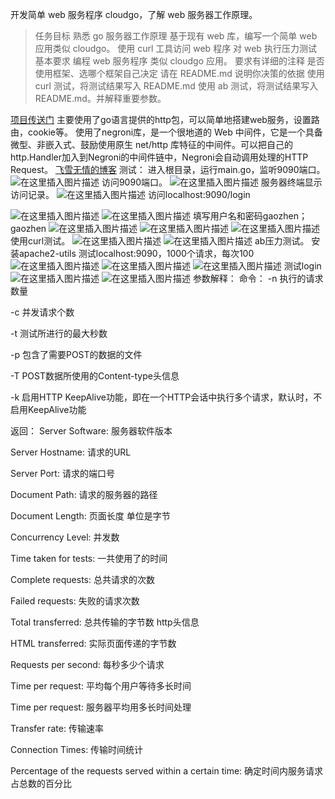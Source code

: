 开发简单 web 服务程序 cloudgo，了解 web 服务器工作原理。
>任务目标
熟悉 go 服务器工作原理
基于现有 web 库，编写一个简单 web 应用类似 cloudgo。
使用 curl 工具访问 web 程序
对 web 执行压力测试
基本要求
编程 web 服务程序 类似 cloudgo 应用。
要求有详细的注释
是否使用框架、选哪个框架自己决定 请在 README.md 说明你决策的依据
使用 curl 测试，将测试结果写入 README.md
使用 ab 测试，将测试结果写入 README.md。并解释重要参数。

[项目传送门](https://github.com/Kate0516/ServiceComputing/tree/master/week9)
主要使用了go语言提供的http包，可以简单地搭建web服务，设置路由，cookie等。
使用了negroni库，是一个很地道的 Web 中间件，它是一个具备微型、非嵌入式、鼓励使用原生 net/http 库特征的中间件。可以把自己的http.Handler加入到Negroni的中间件链中，Negroni会自动调用处理的HTTP Request。
[飞雪无情的博客](https://www.flysnow.org/tags/negroni/)
测试：
进入根目录，运行main.go，监听9090端口。
![在这里插入图片描述](https://img-blog.csdnimg.cn/20191111135636367.png)
访问9090端口。
![在这里插入图片描述](https://img-blog.csdnimg.cn/20191111135910776.png)
服务器终端显示访问记录。
![在这里插入图片描述](https://img-blog.csdnimg.cn/20191111140050756.png)
访问localhost:9090/login

![在这里插入图片描述](https://img-blog.csdnimg.cn/2019111114085222.png)
![在这里插入图片描述](https://img-blog.csdnimg.cn/20191111140915485.png)
填写用户名和密码gaozhen；gaozhen
![在这里插入图片描述](https://img-blog.csdnimg.cn/20191111141001852.png?x-oss-process=image/watermark,type_ZmFuZ3poZW5naGVpdGk,shadow_10,text_aHR0cHM6Ly9ibG9nLmNzZG4ubmV0L0h1aUZlaURlVHVvTmlhb0da,size_16,color_FFFFFF,t_70)
![在这里插入图片描述](https://img-blog.csdnimg.cn/20191111141017485.png)
![在这里插入图片描述](https://img-blog.csdnimg.cn/2019111114105881.png)
使用curl测试。
![在这里插入图片描述](https://img-blog.csdnimg.cn/20191111141236240.png?x-oss-process=image/watermark,type_ZmFuZ3poZW5naGVpdGk,shadow_10,text_aHR0cHM6Ly9ibG9nLmNzZG4ubmV0L0h1aUZlaURlVHVvTmlhb0da,size_16,color_FFFFFF,t_70)
![在这里插入图片描述](https://img-blog.csdnimg.cn/2019111114131242.png)
ab压力测试。
安装apache2-utils
测试localhost:9090，1000个请求，每次100
![在这里插入图片描述](https://img-blog.csdnimg.cn/20191111141729200.png)
![在这里插入图片描述](https://img-blog.csdnimg.cn/20191111142558376.png?x-oss-process=image/watermark,type_ZmFuZ3poZW5naGVpdGk,shadow_10,text_aHR0cHM6Ly9ibG9nLmNzZG4ubmV0L0h1aUZlaURlVHVvTmlhb0da,size_16,color_FFFFFF,t_70)
![在这里插入图片描述](https://img-blog.csdnimg.cn/20191111142612982.png)
测试login
![在这里插入图片描述](https://img-blog.csdnimg.cn/20191111142428136.png?x-oss-process=image/watermark,type_ZmFuZ3poZW5naGVpdGk,shadow_10,text_aHR0cHM6Ly9ibG9nLmNzZG4ubmV0L0h1aUZlaURlVHVvTmlhb0da,size_16,color_FFFFFF,t_70)
![在这里插入图片描述](https://img-blog.csdnimg.cn/20191111142441623.png)
参数解释：
命令：
-n 执行的请求数量

-c 并发请求个数

-t 测试所进行的最大秒数

-p 包含了需要POST的数据的文件

-T POST数据所使用的Content-type头信息

-k 启用HTTP KeepAlive功能，即在一个HTTP会话中执行多个请求，默认时，不启用KeepAlive功能

返回：
Server Software: 服务器软件版本

Server Hostname: 请求的URL

Server Port: 请求的端口号

Document Path: 请求的服务器的路径

Document Length: 页面长度 单位是字节

Concurrency Level: 并发数

Time taken for tests: 一共使用了的时间

Complete requests: 总共请求的次数

Failed requests: 失败的请求次数

Total transferred: 总共传输的字节数 http头信息

HTML transferred: 实际页面传递的字节数

Requests per second: 每秒多少个请求

Time per request: 平均每个用户等待多长时间

Time per request: 服务器平均用多长时间处理

Transfer rate: 传输速率

Connection Times: 传输时间统计

Percentage of the requests served within a certain time: 确定时间内服务请求占总数的百分比

